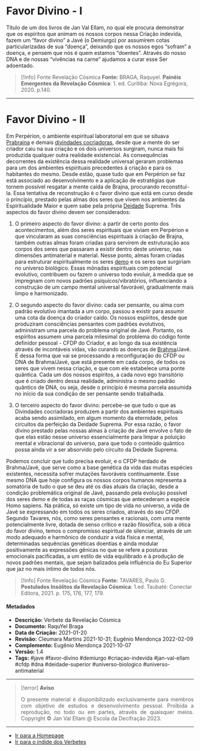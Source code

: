 # Favor Divino - I

Título de um dos livros de Jan Val Ellam, no qual ele procura demonstrar que os espíritos que animam os nossos corpos nessa Criação indevida, fazem um “favor divino” a Javé (o Demiurgo) por assumirem cotas particularizadas de sua “doença”, deixando que os nossos egos “sofram” a doença, e pensem que nós é quem estamos “doentes”. Através do nosso DNA e de nossas “vivências na carne” ajudamos a curar esse Ser adoentado.

> [!info] Fonte Revelação Cósmica
>**Fonte:** BRAGA, Raquyel. **Painéis Emergentes da Revelação Cósmica**: 1. ed. Curitiba: Nova Egrégora, 2020. p.140. 

---
# Favor Divino - II

Em Perpérion, o ambiente espiritual laboratorial em que se situava [Prabrajna](Prabrajna.md) e demais [divindades cocriadoras](Divindades%20Cocriadoras.md), desde que a mente do ser criador caiu na sua criação e os dois universos surgiram, nunca mais foi produzida qualquer outra realidade existencial. As consequências decorrentes da existência dessa realidade universal geraram problemas para um dos ambientes espirituais precedentes à criação e para os habitantes do mesmo. Desde estão, quase tudo que em Perpérion se faz está associado ao desenvolvimento e a aplicação de estratégias que tornem possível resgatar a mente caída de Brajna, procurando reconstituí-la. Essa tentativa de reconstrução é o favor divino que está em curso desde o princípio, prestado pelas almas dos seres que vivem nos ambientes da Espiritualidade Maior e quem sabe pela própria [Deidade](Deidade.md) Suprema. Três aspectos do favor divino devem ser considerados:

1. O primeiro aspecto do favor divino: a partir de certo ponto dos acontecimentos, além dos seres espirituais que viviam em Perpérion e que vincularam as suas consciências espirituais à criação de Brajna, também outras almas foram criadas para servirem de estruturação aos corpos dos seres que passaram a existir dentro deste universo, nas dimensões antimaterial e material. Nesse ponto, almas foram criadas para estruturar espiritualmente os seres [demo](Demos.md) e os seres que surgiriam no universo biológico. Essas mônadas espirituais com potencial evolutivo, contribuem ou fazem o universo todo evoluir, à medida que se impregnam com novos padrões psíquicos/vibratórios, influenciando a construção de um campo mental universal favorável, gradualmente mais limpo e harmonizado.

2. O segundo aspecto do favor divino: cada ser pensante, ou alma com padrão evolutivo imantada a um corpo, passou a existir para assumir uma cota da doença do criador caído. Os nossos espíritos, desde que produziram consciências pensantes com padrões evolutivos, administram uma parcela do problema original de Javé. Portanto, os espíritos assumem uma parcela milesimal do problema do código fonte definidor pessoal - CFDP do Criador, e ao longo da sua existência através de incontáveis vidas, vão curando as doenças de [Brahma](Brahma.md)/Javé. É dessa forma que vai se processando a reconfiguração do CFDP ou DNA de Brahma/Javé, que está presente em cada corpo, de todos os seres que vivem nessa criação, e que com ele estabelece uma ponte quântica. Cada um dos nossos espíritos, a cada novo ego transitório que é criado dentro dessa realidade, administra o mesmo padrão quântico de DNA, ou seja, desde o princípio é mesma parcela assumida no início da sua condição de ser pensante sendo trabalhada.

3. O terceiro aspecto do favor divino: percebe-se que tudo o que as Divindades cocriadoras produzem a partir dos ambientes espirituais acaba sendo assimilado, em algum momento da eternidade, pelos circuitos da perfeição da Deidade Suprema. Por essa razão, o favor divino prestado pelas nossas almas à criação de Javé envolve o fato de que elas estão nesse universo essencialmente para limpar a poluição mental e vibracional do universo, para que todo o conteúdo quântico possa ainda vir a ser absorvido pelo circuito da Deidade Suprema.

Podemos concluir que tudo precisa evoluir, e o CFDP herdado de Brahma/Javé, que serve como a base genética da vida das muitas espécies existentes, necessita sofrer mutações favoráveis continuamente. Esse mesmo DNA que hoje configura os nossos corpos humanos representa a somatória de tudo o que se deu até os dias atuais da criação, desde a condição problemática original de Javé, passando pela evolução possível dos seres demo e de todas as raças cósmicas que antecederam a espécie Homo sapiens. Na prática, só existe um tipo de vida no universo, a vida de Javé se expressando em todos os seres criados, através do seu CFDP. Segundo Tavares, nós, como seres pensantes e racionais, com uma mente potencialmente livre, dotada de senso crítico e razão filosófica, sob a ótica do favor divino, temos o compromisso espiritual de silenciar, através de um modo adequado e harmônico de conduzir a vida física e mental, determinadas sequências genéticas doentias e ainda modular positivamente as expressões gênicas no que se refere a posturas emocionais pacificadas, a um estilo de vida equilibrado e à produção de novos padrões mentais, que sejam balizados pela influência do Eu Superior que jaz no mais íntimo de todos nós.

> [!info] Fonte Revelação Cósmica
> **Fonte:** TAVARES, Paulo G. **Postulados Insólitos da Revelação Cósmica**: 1.ed. Taubaté: Conectar Editora, 2021. p. 175, 176, 177, 179.

#### Metadados

- **Descrição:** Verbete da Revelação Cósmica
- **Documento:** RaquYel Braga
- **Data de Criação:** 2021-01-20
- **Revisão:** Cleumara Martins 2021-10-31; Eugênio Mendonça 2022-02-09
- **Complemento:** Eugênio Mendonça 2021-10-07
- **Versão:** 1.4
- **Tags:** #jave #favor-divino #demiurgo #criaçao-indevida #jan-val-ellam  #cfdp #dna #deidade-superior #universo-biologico #universo-antimaterial 

---
> [!error] **Aviso**
> <p align="justify">O presente material é disponibilizado exclusivamente para membros com objetivo de estudos e desenvolvimento pessoal. Proibida a reprodução, no todo ou em partes, através de quaisquer meios. Copyright © Jan Val Ellam @ Escola da Decifração 2023. </p>

---
- [Ir para a Homepage](Homepage.canvas)
- [Ir para o índide dos Verbetes](ÍNDIDE%20GERAL%20DOS%20VERBETES.canvas)
 